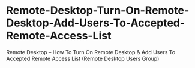 # Remote-Desktop-Turn-On-Remote-Desktop-Add-Users-To-Accepted-Remote-Access-List
Remote Desktop – How To Turn On Remote Desktop &amp; Add Users To Accepted Remote Access List (Remote Desktop Users Group)

